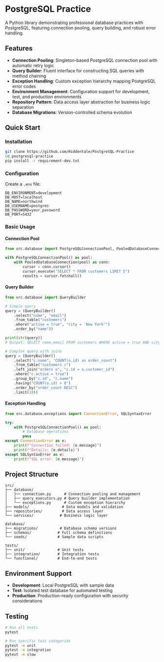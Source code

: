 # PostgreSQL Practice

A Python library demonstrating professional database practices with PostgreSQL, featuring connection pooling, query building, and robust error handling.

## Features

- **Connection Pooling**: Singleton-based PostgreSQL connection pool with automatic retry logic
- **Query Builder**: Fluent interface for constructing SQL queries with method chaining
- **Exception Handling**: Custom exception hierarchy mapping PostgreSQL error codes
- **Environment Management**: Configuration support for development, test, and production environments
- **Repository Pattern**: Data access layer abstraction for business logic separation
- **Database Migrations**: Version-controlled schema evolution

## Quick Start

### Installation

```bash
git clone https://github.com/Hiddentale/PostgreSQL-Practice
cd postgresql-practice
pip install -r requirement-dev.txt
```

### Configuration

Create a `.env` file:
```env
DB_ENVIRONMENT=development
DB_HOST=localhost
DB_NAME=northwind
DB_USERNAME=postgres
DB_PASSWORD=your_password
DB_PORT=5432
```

### Basic Usage

#### Connection Pool
```python
from src.database import PostgreSQLConnectionPool, PooledDatabaseConnection

with PostgreSQLConnectionPool() as pool:
    with PooledDatabaseConnection(pool) as conn:
        cursor = conn.cursor()
        cursor.execute("SELECT * FROM customers LIMIT 5")
        results = cursor.fetchall()
```

#### Query Builder
```python
from src.database import QueryBuilder

# Simple query
query = (QueryBuilder()
    .select("name", "email")
    .from_table("customers")
    .where("active = true", "city = 'New York'")
    .order_by("name"))

print(str(query))
# Output: SELECT name,email FROM customers WHERE active = true AND city = 'New York' ORDER BY name

# Complex query with joins
query = (QueryBuilder()
    .select("c.name", "COUNT(o.id) as order_count")
    .from_table("customers c")
    .left_join("orders o", "c.id = o.customer_id")
    .where("c.active = true")
    .group_by("c.id", "c.name")
    .having("COUNT(o.id) > 0")
    .order_by("order_count DESC")
    .limit(10))
```

#### Exception Handling
```python
from src.database.exceptions import ConnectionError, SQLSyntaxError

try:
    with PostgreSQLConnectionPool() as pool:
        # Database operations
        pass
except ConnectionError as e:
    print(f"Connection failed: {e.message}")
    print(f"Details: {e.details}")
except SQLSyntaxError as e:
    print(f"SQL error: {e.message}")
```

## Project Structure

```
src/
├── database/
│   ├── connection.py      # Connection pooling and management
│   ├── query_executors.py # Query builder implementation
│   └── exceptions.py      # Custom exception hierarchy
├── models/               # Data models and validation
├── repositories/         # Data access layer
└── services/            # Business logic layer

database/
├── migrations/          # Database schema versions
├── schemas/            # Full schema definitions
└── seeds/              # Sample data scripts

tests/
├── unit/               # Unit tests
├── integration/        # Integration tests
└── functional/         # End-to-end tests
```

## Environment Support

- **Development**: Local PostgreSQL with sample data
- **Test**: Isolated test database for automated testing  
- **Production**: Production-ready configuration with security considerations

## Testing

```bash
# Run all tests
pytest

# Run specific test categories
pytest -m unit
pytest -m integration
pytest -m slow
```
